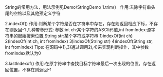 String的常用方法，用法示例见Demo/StringDemo
1.trim(）
作用:去除字符串头尾的空格以及其他预定义字符

2.indexOf()
作用:判断某个字符是否在字符串中存在，存在则返回相应下标，不存在则返回-1
几种带参形式:
参数:int ch:某个字符的ASCII码值,int fromIndex:源字符串的起始搜索位置,String str:某个字符或字符串
1)indexOf(int ch)
2)indexOf(int ch, int fromIndex)
3)indexOf(String str)
4)indexOf(String str, int fromIndex)
Tips:
在源码中1),3)通过调用2),4)来实现判断操作，其中参数fromIndex默认为0

3.lastIndexof()
作用:在原字符串中查找目标字符串最后一次出现的位置，存在返回位置，不存在则返回-1
